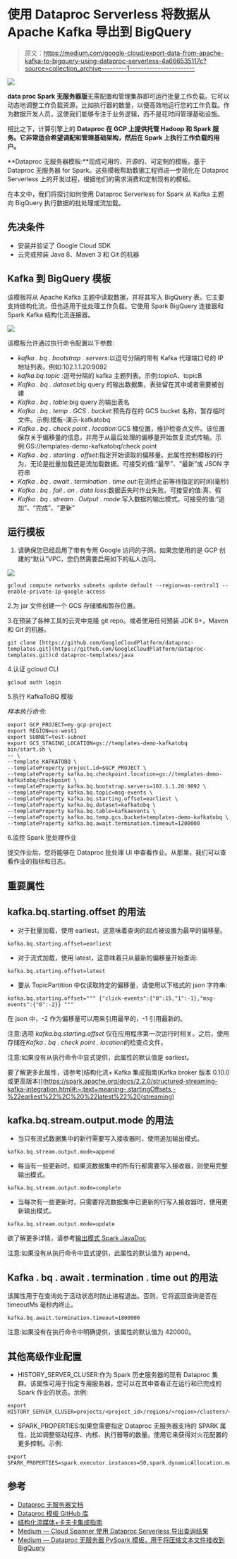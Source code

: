 # 使用 Dataproc Serverless 将数据从 Apache Kafka 导出到 BigQuery

> 原文：<https://medium.com/google-cloud/export-data-from-apache-kafka-to-bigquery-using-dataproc-serverless-4a666535117c?source=collection_archive---------1----------------------->

![](img/872bb196c64a3363aa756ac3100512f3.png)

**data proc Spark 无服务器版**无需配置和管理集群即可运行批量工作负载。它可以动态地调整工作负载资源，比如执行器的数量，以便高效地运行您的工作负载。作为数据开发人员，这使我们能够专注于业务逻辑，而不是花时间管理基础设施。

相比之下，计算引擎上的 **Dataproc 在 GCP 上提供托管 Hadoop 和 Spark 服务。它非常适合希望调配和管理基础架构，然后在 Spark 上执行工作负载的用户。**

**Dataproc 无服务器模板:**现成可用的、开源的、可定制的模板，基于 Dataproc 无服务器 for Spark。这些模板帮助数据工程师进一步简化在 Dataproc Serverless 上的开发过程，根据他们的需求消费和定制现有的模板。

在本文中，我们将探讨如何使用 Dataproc Serverless for Spark 从 Kafka 主题向 BigQuery 执行数据的批处理或流加载。

## 先决条件

*   安装并验证了 Google Cloud SDK
*   云壳或预装 Java 8、Maven 3 和 Git 的机器

## Kafka 到 BigQuery 模板

该模板将从 Apache Kafka 主题中读取数据，并将其写入 BigQuery 表。它主要支持结构化流，但也适用于批处理工作负载。它使用 Spark BigQuery 连接器和 Spark Kafka 结构化流连接器。

![](img/0aa4656dce35e8ebc83852785984a88f.png)

该模板允许通过执行命令配置以下参数:

*   *kafka . bq . bootstrap . servers*:以逗号分隔的带有 Kafka 代理端口号的 IP 地址列表。例如:102.1.1.20:9092
*   *kafka.bq.topic* :逗号分隔的 kafka 主题列表。示例:topicA、topicB
*   *Kafka . bq . dataset*:big query 的输出数据集，表驻留在其中或者需要被创建
*   *Kafka . bq . table*:big query 的输出表名
*   *Kafka . bq . temp . GCS . bucket*:预先存在的 GCS bucket 名称，暂存临时文件。示例:模板-演示-kafkatobq
*   *Kafka . bq . check point . location*:GCS 桶位置，维护检查点文件。该位置保存关于偏移量的信息，并用于从最后处理的偏移量开始恢复流式传输。示例:GS://templates-demo-kafkatobq/check point
*   *Kafka . bq . starting . offset*:指定开始读取的偏移量。此属性控制模板的行为，无论是批量加载还是流加载数据。可接受的值:“最早”、“最新”或 JSON 字符串
*   *Kafka . bq . await . termination . time out*:在流终止前等待指定的时间(毫秒)
*   *Kafka . bq . fail . on . data loss*:数据丢失时作业失败。可接受的值:真、假
*   *Kafka . bq . stream . Output . mode*:写入数据的输出模式。可接受的值:“追加”、“完成”、“更新”

## 运行模板

1.  请确保您已经启用了带有专用 Google 访问的子网。如果您使用的是 GCP 创建的“默认”VPC，您仍然需要启用如下的私人访问。

![](img/05be98625f05b67cf70708c5469b0700.png)

```
gcloud compute networks subnets update default --region=us-central1 --enable-private-ip-google-access
```

2.为 jar 文件创建一个 GCS 存储桶和暂存位置。

3.在预装了各种工具的云壳中克隆 git repo。或者使用任何预装 JDK 8+，Maven 和 Git 的机器。

```
git clone [https://github.com/GoogleCloudPlatform/dataproc-templates.git](https://github.com/GoogleCloudPlatform/dataproc-templates.git)cd dataproc-templates/java
```

4.认证 gcloud CLI

```
gcloud auth login
```

5.执行 KafkaToBQ 模板

*样本执行命令:*

```
export GCP_PROJECT=my-gcp-project
export REGION=us-west1
export SUBNET=test-subnet
export GCS_STAGING_LOCATION=gs://templates-demo-kafkatobq
bin/start.sh \
-- \
--template KAFKATOBQ \
--templateProperty project.id=$GCP_PROJECT \
--templateProperty kafka.bq.checkpoint.location=gs://templates-demo-kafkatobq/checkpoint \
--templateProperty kafka.bq.bootstrap.servers=102.1.1.20:9092 \
--templateProperty kafka.bq.topic=msg-events \
--templateProperty kafka.bq.starting.offset=earliest \
--templateProperty kafka.bq.dataset=kafkatobq \
--templateProperty kafka.bq.table=kafkaevents \
--templateProperty kafka.bq.temp.gcs.bucket=templates-demo-kafkatobq \
--templateProperty kafka.bq.await.termination.timeout=1200000
```

6.监控 Spark 批处理作业

提交作业后，您将能够在 Dataproc 批处理 UI 中查看作业。从那里，我们可以查看作业的指标和日志。

## 重要属性

## kafka.bq.starting.offset 的用法

*   对于批量加载，使用 earliest，这意味着查询的起点被设置为最早的偏移量。

```
kafka.bq.starting.offset=earliest
```

*   对于流式加载，使用 latest，这意味着只从最新的偏移量开始查询:

```
kafka.bq.starting.offset=latest
```

*   要从 TopicPartition 中仅读取特定的偏移量，请使用以下格式的 json 字符串:

```
kafka.bq.starting.offset=""" {"click-events":{"0":15,"1":-1},"msg-events":{"0":-2}} """
```

在 json 中，-2 作为偏移量可以用来引用最早的，-1 引用最新的。

注意:选项 *kafka.bq.starting.offset* 仅在应用程序第一次运行时相关。之后，使用存储在*Kafka . bq . check point . location*的检查点文件。

注意:如果没有从执行命令中显式提供，此属性的默认值是 earliest。

要了解更多此属性，请参考[结构化流+ Kafka 集成指南(Kafka broker 版本 0.10.0 或更高版本)](https://spark.apache.org/docs/2.2.0/structured-streaming-kafka-integration.html#:~:text=meaning-,startingOffsets,-%22earliest%22%2C%20%22latest%22%20(streaming)

## kafka.bq.stream.output.mode 的用法

*   当只有流式数据集中的新行需要写入接收器时，使用追加输出模式。

```
kafka.bq.stream.output.mode=append
```

*   每当有一些更新时，如果流数据集中的所有行都需要写入接收器，则使用完整输出模式。

```
kafka.bq.stream.output.mode=complete
```

*   当每次有一些更新时，只需要将流数据集中已更新的行写入接收器时，使用更新输出模式。

```
kafka.bq.stream.output.mode=update
```

欲了解更多详情，请参考[输出模式 Spark JavaDoc](https://spark.apache.org/docs/2.2.1/api/java/org/apache/spark/sql/streaming/OutputMode.html)

注意:如果没有从执行命令中显式提供，此属性的默认值为 append。

## Kafka . bq . await . termination . time out 的用法

该属性用于在查询处于活动状态时防止进程退出。否则，它将返回查询是否在 timeoutMs 毫秒内终止。

```
kafka.bq.await.termination.timeout=1800000
```

注意:如果没有在执行命令中明确提供，该属性的默认值为 420000。

## 其他高级作业配置

*   HISTORY_SERVER_CLUSER:作为 Spark 历史服务器的现有 Dataproc 集群。该属性可用于指定专用服务器，您可以在其中查看正在运行和已完成的 Spark 作业的状态。示例:

```
export HISTORY_SERVER_CLUSER=projects/<project_id>/regions/<region>/clusters/<cluster_name>
```

*   SPARK_PROPERTIES:如果您需要指定 Dataproc 无服务器支持的 SPARK 属性，比如调整驱动程序、内核、执行器等的数量。使用它来获得对火花配置的更多控制。示例:

```
export SPARK_PROPERTIES=spark.executor.instances=50,spark.dynamicAllocation.maxExecutors=200
```

## 参考

*   [Dataproc 无服务器文档](https://cloud.google.com/dataproc-serverless/docs/overview)
*   [Dataproc 模板 GitHub 库](https://github.com/GoogleCloudPlatform/dataproc-templates)
*   [结构化流媒体+卡夫卡集成指南](https://spark.apache.org/docs/2.2.0/structured-streaming-kafka-integration.html#structured-streaming-kafka-integration-guide-kafka-broker-versio)
*   [Medium — Cloud Spanner 使用 Dataproc Serverless 导出查询结果](/google-cloud/cloud-spanner-export-query-results-using-dataproc-serverless-6f2f65b583a4)
*   [Medium — Dataproc 无服务器 PySpark 模板，用于将压缩文本文件接收到 BigQuery](/google-cloud/dataproc-serverless-pyspark-template-for-ingesting-compressed-text-files-to-bigquery-c6eab8fb6bc9)